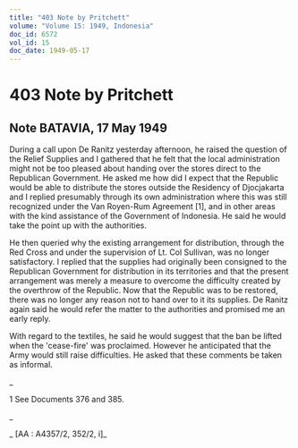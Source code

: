 ```yaml
---
title: "403 Note by Pritchett"
volume: "Volume 15: 1949, Indonesia"
doc_id: 6572
vol_id: 15
doc_date: 1949-05-17
---
```


# 403 Note by Pritchett

## Note BATAVIA, 17 May 1949

During a call upon De Ranitz yesterday afternoon, he raised the question of the Relief Supplies and I gathered that he felt that the local administration might not be too pleased about handing over the stores direct to the Republican Government. He asked me how did I expect that the Republic would be able to distribute the stores outside the Residency of Djocjakarta and I replied presumably through its own administration where this was still recognized under the Van Royen-Rum Agreement [1], and in other areas with the kind assistance of the Government of Indonesia. He said he would take the point up with the authorities.

He then queried why the existing arrangement for distribution, through the Red Cross and under the supervision of Lt. Col Sullivan, was no longer satisfactory. I replied that the supplies had originally been consigned to the Republican Government for distribution in its territories and that the present arrangement was merely a measure to overcome the difficulty created by the overthrow of the Republic. Now that the Republic was to be restored, there was no longer any reason not to hand over to it its supplies. De Ranitz again said he would refer the matter to the authorities and promised me an early reply.

With regard to the textiles, he said he would suggest that the ban be lifted when the 'cease-fire' was proclaimed. However he anticipated that the Army would still raise difficulties. He asked that these comments be taken as informal.

_

1 See Documents 376 and 385.

_

_ [AA : A4357/2, 352/2, i]_
